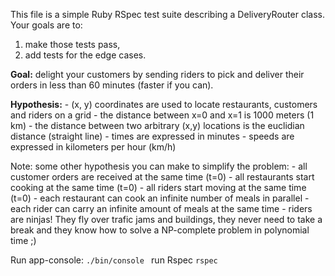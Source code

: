   This file is a simple Ruby RSpec test suite describing a DeliveryRouter class.
  Your goals are to:
  1) make those tests pass,
  2) add tests for the edge cases.
  
  **Goal:** delight your customers by sending riders to pick and deliver their orders
  in less than 60 minutes (faster if you can).

  __Hypothesis:__
    - (x, y) coordinates are used to locate restaurants, customers and riders on a grid
    - the distance between x=0 and x=1 is 1000 meters (1 km)
    - the distance between two arbitrary (x,y) locations is the euclidian distance (straight line)
    - times are expressed in minutes
    - speeds are expressed in kilometers per hour (km/h)

  Note: some other hypothesis you can make to simplify the problem:
    - all customer orders are received at the same time (t=0)
    - all restaurants start cooking at the same time (t=0)
    - all riders start moving at the same time (t=0)
    - each restaurant can cook an infinite number of meals in parallel
    - each rider can carry an infinite amount of meals at the same time
    - riders are ninjas! They fly over trafic jams and buildings, they never need to take
      a break and they know how to solve a NP-complete problem in polynomial time ;)
      
      
Run app-console: `./bin/console `
run Rspec `rspec`